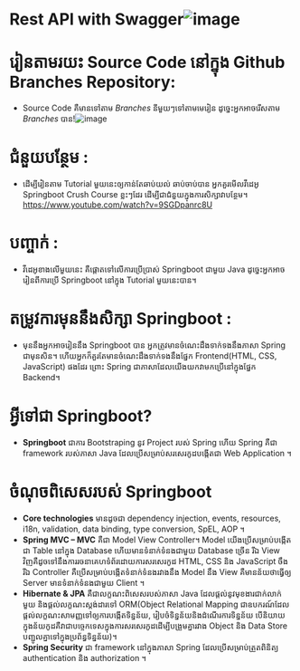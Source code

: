 # Rest API with Swagger![image](https://user-images.githubusercontent.com/103988427/169981197-3e7cefda-592c-499e-96d6-285b488f5eec.png)
# រៀនតាមរយះ Source Code នៅក្នុង Github Branches Repository: 
- Source Code គឺមានទៅតាម *Branches* នីមួយៗទៅតាមមេរៀន ដូច្នេះអ្នកអាចរើសតាម *Branches* បាន!![image](https://user-images.githubusercontent.com/103988427/169982053-58784fed-a416-48bb-9f64-d67b7eac1ddc.png)
# ជំនួយបន្ថែម : 
- ដើម្បីរៀនតាម Tutorial មួយនេះឲ្យកាន់តែឆាប់យល់ ឆាប់ចាប់បាន អ្នកគួរមើលវីដេអូ Springboot Crush Course ខ្លះៗដែរ ដើម្បីជាជំនួយក្នុងការសិក្សាវាបន្ថែម។ https://www.youtube.com/watch?v=9SGDpanrc8U 
# បញ្ចាក់ : 
- វីដេអូខាងលើមួយនេះ គឺផ្តោតទៅលើការប្រើប្រាស់ Springboot ជាមួយ Java ដូច្នេះអ្នកអាចរៀនពីការប្រើ Springboot នៅក្នុង Tutorial មួយនេះបាន។
# តម្រូវការមុននឹងសិក្សា Springboot : 
- មុននឹងអ្នកអាចរៀននឹង Springboot បាន អ្នកត្រូវមានចំណេះដឹងទាក់ទងនឹងភាសា Spring ជាមុនសិន។ ហើយអ្នកក៏គួរតែមានចំណេះដឹងទាក់ទងនឹងផ្នែក Frontend(HTML, CSS, JavaScript) ផងដែរ ព្រោះ Spring ជាភាសាដែលយើងយកវាមកប្រើនៅក្នុងផ្នែក Backend។
# អ្វីទៅជា Springboot?
- **Springboot** ជាការ Bootstraping នូវ Project របស់ Spring ហើយ Spring គឺជា framework របស់ភាសា Java ដែលប្រើសម្រាប់សរសេរកូដបង្កើតជា Web Application ។
# ចំណុចពិសេសរបស់ Springboot
- **Core technologies** មានដូចជា dependency injection, events, resources, i18n, validation, data binding, type conversion, SpEL, AOP ។
- **Spring MVC – MVC** គឺជា Model View Controller។ Model យើងប្រើសម្រាប់បង្កើតជា Table នៅក្នុង Database ហើយមានទំនាក់ទំនងជាមួយ Database ច្រើន រីឯ View វិញគឺដូចទៅនឹងការរចនាគេហទំព័រដោយការសរសេរកូដ HTML, CSS និង JavaScript ចឹង រីឯ Controller គឺប្រើសម្រាប់បង្កើតទំនាក់ទំនងរវាងនឹង Model នឹង View គឺមានន័យថាធ្វើឲ្យ Server មានទំនាក់ទំនងជាមួយ Client ។
- **Hibernate & JPA** គឺជាលក្ខណះពិសេសរបស់ភាសា Java ដែលផ្តល់នូវមុខងារជាក់លាក់មួយ និងផ្តល់លក្ខណះស្តង់ដារទៅ ORM(Object Relational Mapping ជាឧបករណ៍ដែលផ្តល់លក្ខណះសាមញ្ញទៅឲ្យការបង្កើតទិន្នន័យ, រៀបចំទិន្នន័យនិងដំណើរការទិន្នន័យ បើនិយាយក្នុងន័យកូដគឺវាជាបច្ចេកទេសក្នុងការសរសេរកូដដើម្បីបង្រួមគ្នារវាង Object និង Data Store បញ្ជូលគ្នាទៅក្នុងប្រព័ន្ធទិន្នន័យ)។
- **Spring Security** ជា framework នៅក្នុងភាសា Spring ដែលប្រើសម្រាប់ត្រួតពិនិត្យ authentication និង authorization ។
